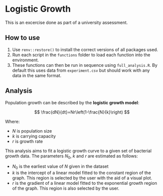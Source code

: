 # Logistic Growth

This is an excercise done as part of a university assessment.

## How to use

1.  Use `renv::restore()` to install the correct versions of all packages used.
2.  Run each script in the `functions` folder to load each function into the environment.
3.  These functions can then be run in sequence using `full_analysis.R`. By default this uses data from `experiment.csv` but should work with any data in the same format.

## Analysis

Population growth can be described by the **logistic growth model**:

$$
\frac{dN}{dt}=Nr\left(1-\frac{N}{k}\right)
$$

Where:

- $N$ is population size
- $k$ is carrying capacity
- $r$ is growth rate

This analysis aims to fit a logistic growth curve to a given set of bacterial growth data. The parameters $N_{0}$, $k$ and $r$ are estimated as follows:

- $N_{0}$ is the earliest value of $N$ given in the dataset
- $k$ is the intercept of a linear model fitted to the constant region of the graph. This region is selected by the user with the aid of a visual plot.
- $r$ is the gradient of a linear model fitted to the exponential growth region of the graph. This region is also selected by the user.